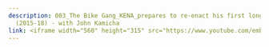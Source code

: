```yaml
---
description: 003_The Bike Gang_KENA_prepares to re-enact his first long ride
  (2015-18) - with John Kamicha
link: <iframe width="560" height="315" src="https://www.youtube.com/embed/i187ZXFU6hg?si=nYsuubMsion-2dOV" title="YouTube video player" frameborder="0" allow="accelerometer; autoplay; clipboard-write; encrypted-media; gyroscope; picture-in-picture; web-share" referrerpolicy="strict-origin-when-cross-origin" allowfullscreen></iframe>
---
```

